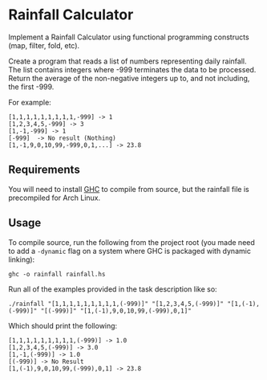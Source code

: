 # Rainfall Calculator

Implement a Rainfall Calculator using functional programming constructs (map, filter, fold, etc).

Create a program that reads a list of numbers representing daily rainfall.  The list contains integers where -999 terminates the data to be processed.
Return the average of the non-negative integers up to, and not including, the first -999.

For example:
```
[1,1,1,1,1,1,1,1,1,-999] -> 1
[1,2,3,4,5,-999] -> 3
[1,-1,-999] -> 1
[-999]  -> No result (Nothing)
[1,-1,9,0,10,99,-999,0,1,...] -> 23.8
```

## Requirements

You will need to install [GHC](https://www.haskell.org/ghc) to compile from source, but the rainfall file is precompiled for Arch Linux.

## Usage

To compile source, run the following from the project root (you made need to add a `-dynamic` flag on a system where GHC is packaged with dynamic linking):
```
ghc -o rainfall rainfall.hs
```

Run all of the examples provided in the task description like so:
```
./rainfall "[1,1,1,1,1,1,1,1,1,(-999)]" "[1,2,3,4,5,(-999)]" "[1,(-1),(-999)]" "[(-999)]" "[1,(-1),9,0,10,99,(-999),0,1]"
```

Which should print the following:
```
[1,1,1,1,1,1,1,1,1,(-999)] -> 1.0
[1,2,3,4,5,(-999)] -> 3.0
[1,-1,(-999)] -> 1.0
[(-999)] -> No Result
[1,(-1),9,0,10,99,(-999),0,1] -> 23.8
```
